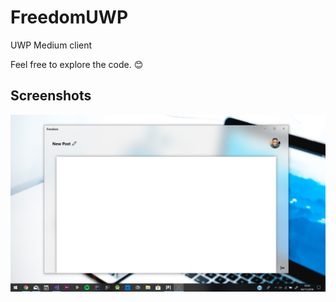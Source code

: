 # FreedomUWP
UWP Medium client

Feel free to explore the code. 😊

## Screenshots

![Screenshot of app where user is creating a post](img/FreedomShot.png)


